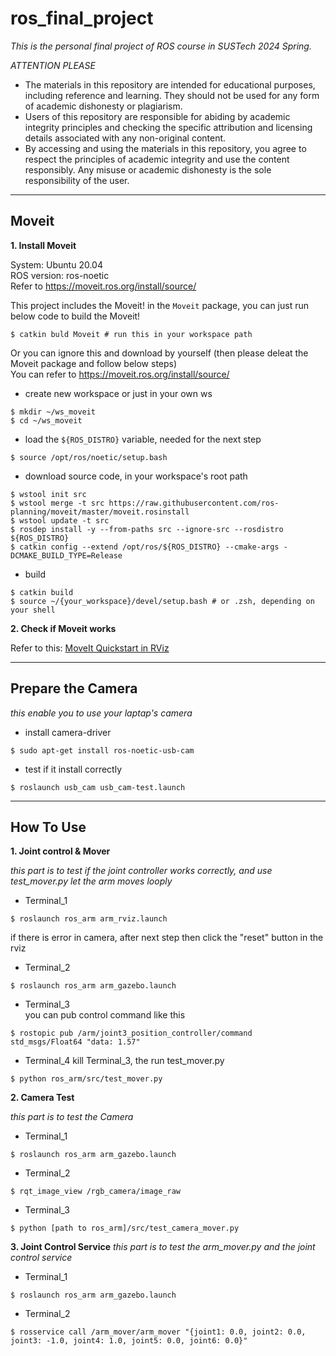 # ros_final_project  
*This is the personal final project of ROS course in SUSTech 2024 Spring.*

*ATTENTION PLEASE*
- The materials in this repository are intended for educational purposes, including reference and learning. They should not be used for any form of academic dishonesty or plagiarism.
- Users of this repository are responsible for abiding by academic integrity principles and checking the specific attribution and licensing details associated with any non-original content.
- By accessing and using the materials in this repository, you agree to respect the principles of academic integrity and use the content responsibly. Any misuse or academic dishonesty is the sole responsibility of the user.

---

## Moveit

**1. Install Moveit**

System: Ubuntu 20.04  
ROS version: ros-noetic  
Refer to https://moveit.ros.org/install/source/

This project includes the Moveit! in the `Moveit` package, you can just run below code to build the Moveit!
```
$ catkin buld Moveit # run this in your workspace path
```

Or you can ignore this and download by yourself (then please deleat the Moveit package and follow below steps)  
You can refer to https://moveit.ros.org/install/source/

- create new workspace or just in your own ws 
```
$ mkdir ~/ws_moveit
$ cd ~/ws_moveit
```
- load the `${ROS_DISTRO}` variable, needed for the next step
```
$ source /opt/ros/noetic/setup.bash 
```
- download source code, in your workspace's root path
```
$ wstool init src
$ wstool merge -t src https://raw.githubusercontent.com/ros-planning/moveit/master/moveit.rosinstall
$ wstool update -t src
$ rosdep install -y --from-paths src --ignore-src --rosdistro ${ROS_DISTRO}
$ catkin config --extend /opt/ros/${ROS_DISTRO} --cmake-args -DCMAKE_BUILD_TYPE=Release
```
- build
```
$ catkin build
$ source ~/{your_workspace}/devel/setup.bash # or .zsh, depending on your shell
```
**2. Check if Moveit works**  

Refer to this: [MoveIt Quickstart in RViz](https://ros-planning.github.io/moveit_tutorials/doc/quickstart_in_rviz/quickstart_in_rviz_tutorial.html)

---

## Prepare the Camera
*this enable you to use your laptap's camera*

- install camera-driver
```
$ sudo apt-get install ros-noetic-usb-cam
```
- test if it install correctly
```
$ roslaunch usb_cam usb_cam-test.launch
```

---

## How To Use

**1. Joint control & Mover**  

*this part is to test if the joint controller works correctly, and use test_mover.py let the arm moves looply*    

- Terminal_1 
```
$ roslaunch ros_arm arm_rviz.launch
```
  if there is error in camera, after next step then click the "reset" button in the rviz  
- Terminal_2
```
$ roslaunch ros_arm arm_gazebo.launch 
```
- Terminal_3  
  you can pub control command like this
```
$ rostopic pub /arm/joint3_position_controller/command std_msgs/Float64 "data: 1.57" 
```
- Terminal_4
  kill Terminal_3, the run test_mover.py
```
$ python ros_arm/src/test_mover.py 
```

  
**2. Camera Test** 

*this part is to test the Camera*

- Terminal_1 
```
$ roslaunch ros_arm arm_gazebo.launch 
```
- Terminal_2  
```
$ rqt_image_view /rgb_camera/image_raw 
```
- Terminal_3
```
$ python [path to ros_arm]/src/test_camera_mover.py
```

**3. Joint Control Service**
*this part is to test the arm_mover.py and the joint control service*  
- Terminal_1 
```
$ roslaunch ros_arm arm_gazebo.launch 
```
- Terminal_2
```
$ rosservice call /arm_mover/arm_mover "{joint1: 0.0, joint2: 0.0, joint3: -1.0, joint4: 1.0, joint5: 0.0, joint6: 0.0}"
```
